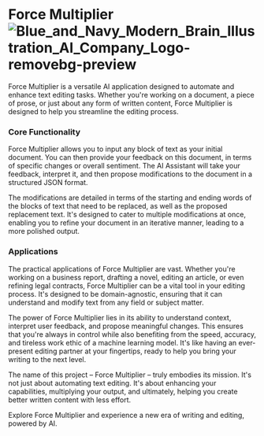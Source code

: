 # Force Multiplier![Blue_and_Navy_Modern_Brain_Illustration_AI_Company_Logo-removebg-preview](https://github.com/lspahija/force-multiplier/assets/44912218/d8569cc7-cb15-4a36-84e7-560a03651387)


Force Multiplier is a versatile AI application designed to automate and enhance text editing tasks. Whether you're working on a document, a piece of prose, or just about any form of written content, Force Multiplier is designed to help you streamline the editing process.

### Core Functionality

Force Multiplier allows you to input any block of text as your initial document. You can then provide your feedback on this document, in terms of specific changes or overall sentiment. The AI Assistant will take your feedback, interpret it, and then propose modifications to the document in a structured JSON format.

The modifications are detailed in terms of the starting and ending words of the blocks of text that need to be replaced, as well as the proposed replacement text. It's designed to cater to multiple modifications at once, enabling you to refine your document in an iterative manner, leading to a more polished output.

### Applications

The practical applications of Force Multiplier are vast. Whether you're working on a business report, drafting a novel, editing an article, or even refining legal contracts, Force Multiplier can be a vital tool in your editing process. It's designed to be domain-agnostic, ensuring that it can understand and modify text from any field or subject matter.

The power of Force Multiplier lies in its ability to understand context, interpret user feedback, and propose meaningful changes. This ensures that you're always in control while also benefiting from the speed, accuracy, and tireless work ethic of a machine learning model. It's like having an ever-present editing partner at your fingertips, ready to help you bring your writing to the next level.

The name of this project – Force Multiplier – truly embodies its mission. It's not just about automating text editing. It's about enhancing your capabilities, multiplying your output, and ultimately, helping you create better written content with less effort.

Explore Force Multiplier and experience a new era of writing and editing, powered by AI.
